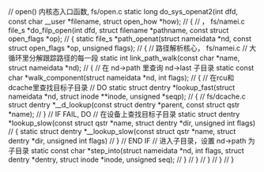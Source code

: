 // open() 内核态入口函数, fs/open.c
static long do_sys_openat2(int dfd, const char __user *filename, struct open_how *how);
//	{
	// ， fs/namei.c
	file_s *do_filp_open(int dfd, struct filename *pathname, const struct open_flags *op);
		//	{
		static file_s *path_openat(struct nameidata *nd, const struct open_flags *op, unsigned flags);
		//	{
			//	路径解析核心， fs/namei.c
			//	大循环里分解跟踪路径的每一段
			static int link_path_walk(const char *name, struct nameidata *nd);
			//	{
				//	在 nd->path 里查询 nd->last 子目录
				static const char *walk_component(struct nameidata *nd, int flags);
				//	{
					//	在rcu和dcache里查找目标子目录
					//	DO
						static struct dentry *lookup_fast(struct nameidata *nd, struct inode **inode, unsigned *seqp);
						//	{
							//	fs/dcache.c
							struct dentry *__d_lookup(const struct dentry *parent, const struct qstr *name);
						//	}
					//	IF FAIL, DO
						//	在设备上查找目标子目录
						static struct dentry *lookup_slow(const struct qstr *name, struct dentry *dir, unsigned int flags)
						//	{
							static struct dentry *__lookup_slow(const struct qstr *name, struct dentry *dir, unsigned int flags)
						//	}
					// END IF
					//	进入子目录，设置 nd->path 为子目录
					static const char *step_into(struct nameidata *nd, int flags, struct dentry *dentry, struct inode *inode, unsigned seq);
				//	}
			//	}
		//	}
	//	}
//	}